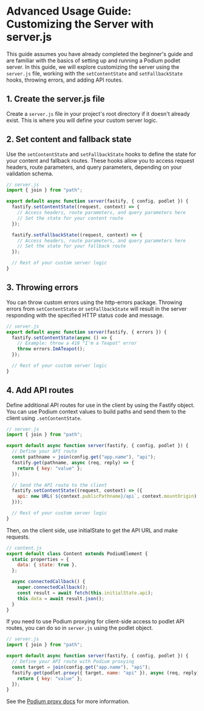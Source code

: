 # Advanced Usage Guide: Customizing the Server with server.js

This guide assumes you have already completed the beginner's guide and are familiar with the basics of setting up and running a Podium podlet server. In this guide, we will explore customizing the server using the `server.js` file, working with the `setContentState` and `setFallbackState` hooks, throwing errors, and adding API routes.

## 1. Create the server.js file

Create a `server.js` file in your project's root directory if it doesn't already exist. This is where you will define your custom server logic.

## 2. Set content and fallback state

Use the `setContentState` and `setFallbackState` hooks to define the state for your content and fallback routes. These hooks allow you to access request headers, route parameters, and query parameters, depending on your validation schema.

```js
// server.js
import { join } from "path";

export default async function server(fastify, { config, podlet }) {
  fastify.setContentState((request, context) => {
    // Access headers, route parameters, and query parameters here
    // Set the state for your content route
  });

  fastify.setFallbackState((request, context) => {
    // Access headers, route parameters, and query parameters here
    // Set the state for your fallback route
  });

  // Rest of your custom server logic
}
```
## 3. Throwing errors

You can throw custom errors using the http-errors package. Throwing errors from `setContentState` or `setFallbackState` will result in the server responding with the specified HTTP status code and message.

```js
// server.js
export default async function server(fastify, { errors }) {
  fastify.setContentState(async () => {
    // Example: throw a 418 "I'm a Teapot" error
    throw errors.ImATeapot();
  });

  // Rest of your custom server logic
}
```

## 4. Add API routes

Define additional API routes for use in the client by using the Fastify object. You can use Podium context values to build paths and send them to the client using `.setContentState`.

```js
// server.js
import { join } from "path";

export default async function server(fastify, { config, podlet }) {
  // Define your API route
  const pathname = join(config.get("app.name"), "api");
  fastify.get(pathname, async (req, reply) => {
    return { key: "value" };
  });

  // Send the API route to the client
  fastify.setContentState((request, context) => ({
    api: new URL(`${context.publicPathname}/api`, context.mountOrigin).href,
  }));

  // Rest of your custom server logic
}
```
Then, on the client side, use initialState to get the API URL and make requests.

```js
// content.js
export default class Content extends PodiumElement {
  static properties = {
    data: { state: true },
  };

  async connectedCallback() {
    super.connectedCallback();
    const result = await fetch(this.initialState.api);
    this.data = await result.json();
  }
}
```

If you need to use Podium proxying for client-side access to podlet API routes, you can do so in `server.js` using the podlet object.

```js
// server.js
import { join } from "path";

export default async function server(fastify, { config, podlet }) {
  // Define your API route with Podium proxying
  const target = join(config.get("app.name"), "api");
  fastify.get(podlet.proxy({ target, name: "api" }), async (req, reply) => {
    return { key: "value" };
  });
}
```

See the [Podium proxy docs](https://podium-lib.io/docs/podlet/proxying) for more information.